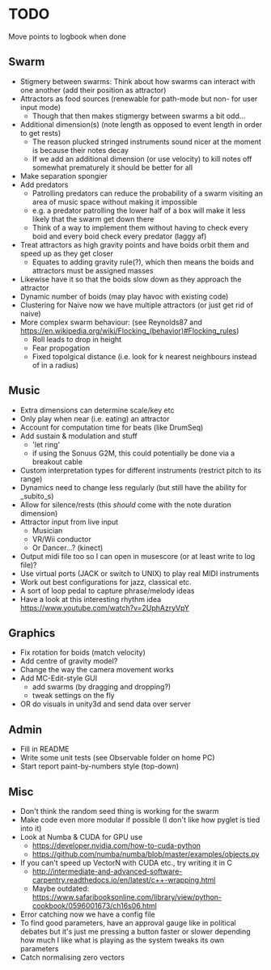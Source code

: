 # TODO

Move points to logbook when done

## Swarm

* Stigmery between swarms: Think about how swarms can interact with one another (add their position as attractor)
* Attractors as food sources (renewable for path-mode but non- for user input mode)
	* Though that then makes stigmergy between swarms a bit odd...
* Additional dimension(s) (note length as opposed to event length in order to get rests)
	* The reason plucked stringed instruments sound nicer at the moment is because their notes decay
	* If we add an additional dimension (or use velocity) to kill notes off somewhat prematurely it should be better for all
* Make separation spongier
* Add predators
	* Patrolling predators can reduce the probability of a swarm visiting an area of music space without making it impossible
	* e.g. a predator patrolling the lower half of a box will make it less likely that the swarm get down there
	* Think of a way to implement them without having to check every boid and every boid check every predator (laggy af)
* Treat attractors as high gravity points and have boids orbit them and speed up as they get closer
	* Equates to adding gravity rule(?), which then means the boids and attractors must be assigned masses
* Likewise have it so that the boids slow down as they approach the attractor
* Dynamic number of boids (may play havoc with existing code)
* Clustering for Naive now we have multiple attractors (or just get rid of naive)
* More complex swarm behaviour: (see Reynolds87 and https://en.wikipedia.org/wiki/Flocking_(behavior)#Flocking_rules)
	* Roll leads to drop in height
	* Fear propogation
	* Fixed topolgical distance (i.e. look for k nearest neighbours instead of in a radius)


## Music

* Extra dimensions can determine scale/key etc
* Only play when near (i.e. eating) an attractor
* Account for computation time for beats (like DrumSeq)
* Add sustain & modulation and stuff
	* 'let ring'
	* if using the Sonuus G2M, this could potentially be done via a breakout cable
* Custom interpretation types for different instruments (restrict pitch to its range)
* Dynamics need to change less regularly (but still have the ability for _subito_s)
* Allow for silence/rests (this _should_ come with the note duration dimension)
* Attractor input from live input
    * Musician
	* VR/Wii conductor
	* Or Dancer...? (kinect)
* Output midi file too so I can open in musescore (or at least write to log file)?
* Use virtual ports (JACK or switch to UNIX) to play real MIDI instruments
* Work out best configurations for jazz, classical etc.
* A sort of loop pedal to capture phrase/melody ideas
* Have a look at this interesting rhythm idea https://www.youtube.com/watch?v=2UphAzryVpY

## Graphics

* Fix rotation for boids (match velocity)
* Add centre of gravity model?
* Change the way the camera movement works
* Add MC-Edit-style GUI
    * add swarms (by dragging and dropping?)
	* tweak settings on the fly
* OR do visuals in unity3d and send data over server


## Admin

* Fill in README
* Write some unit tests (see Observable folder on home PC)
* Start report paint-by-numbers style (top-down)


## Misc

* Don't think the random seed thing is working for the swarm
* Make code even more modular if possible (I don't like how pyglet is tied into it)
* Look at Numba & CUDA for GPU use
	* https://developer.nvidia.com/how-to-cuda-python
	* https://github.com/numba/numba/blob/master/examples/objects.py
* If you can't speed up VectorN with CUDA etc., try writing it in C
	* http://intermediate-and-advanced-software-carpentry.readthedocs.io/en/latest/c++-wrapping.html
	* Maybe outdated: https://www.safaribooksonline.com/library/view/python-cookbook/0596001673/ch16s06.html
* Error catching now we have a config file
* To find good parameters, have an approval gauge like in political debates
  but it's just me pressing a button faster or slower depending how much I like
  what is playing as the system tweaks its own parameters
* Catch normalising zero vectors

